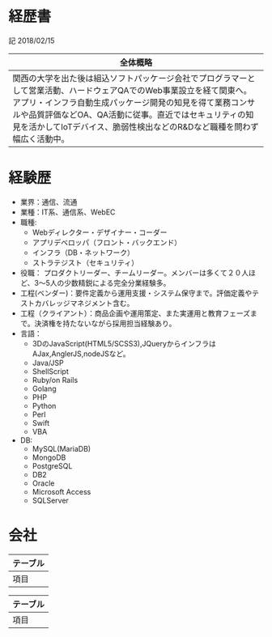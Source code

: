 # 経歴書
記 2018/02/15

|全体概略|
|---|
|関西の大学を出た後は組込ソフトパッケージ会社でプログラマーとして営業活動、ハードウェアQAでのWeb事業設立を経て関東へ。アプリ・インフラ自動生成パッケージ開発の知見を得て業務コンサルや品質評価などOA、QA活動に従事。直近ではセキュリティの知見を活かしてIoTデバイス、脆弱性検出などのR&Dなど職種を問わず幅広く活動中。|

# 経験歴
- 業界：通信、流通
- 業種：IT系、通信系、WebEC
- 職種:
  - Webディレクター・デザイナー・コーダー
  - アプリデベロッパ（フロント・バックエンド）
  - インフラ（DB・ネットワーク）
  - ストラテジスト（セキュリティ）
- 役職： プロダクトリーダー、チームリーダー。メンバーは多くて２０人ほど、3～5人の少数精鋭による完全分業経験多。
- 工程(ベンダー)：要件定義から運用支援・システム保守まで。評価定義やテストカバレッジマネジメント含む。
- 工程（クライアント）：商品企画や運用策定、また実運用と教育フェーズまで。決済権を持たないながら採用担当経験あり。
- 言語：
  - 3DのJavaScript(HTML5/SCSS3),JQueryからインフラはAJax,AnglerJS,nodeJSなど。
  - Java/JSP
  - ShellScript
  - Ruby/on Rails
  - Golang
  - PHP
  - Python
  - Perl
  - Swift
  - VBA
- DB: 
  - MySQL(MariaDB)
  - MongoDB
  - PostgreSQL
  - DB2
  - Oracle
  - Microsoft Access
  - SQLServer

# 会社
|テーブル|
|---|
|項目|

|テーブル|
|---|
|項目|
